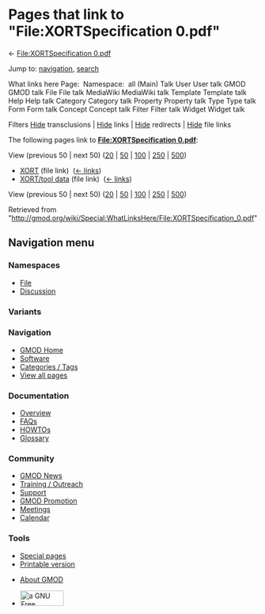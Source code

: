 <div id="mw-page-base" class="noprint">

</div>

<div id="mw-head-base" class="noprint">

</div>

<div id="content" class="mw-body" role="main">

<span id="top"></span>

<div id="mw-js-message" style="display:none;">

</div>



# <span dir="auto">Pages that link to "File:XORTSpecification 0.pdf"</span>

<div id="bodyContent">

<div id="contentSub">

← [File:XORTSpecification
0.pdf](/wiki/File:XORTSpecification_0.pdf "File:XORTSpecification 0.pdf")

</div>

<div id="jump-to-nav" class="mw-jump">

Jump to: [navigation](#mw-navigation), [search](#p-search)

</div>

<div id="mw-content-text">

What links here Page:  Namespace:  all (Main) Talk User User talk GMOD
GMOD talk File File talk MediaWiki MediaWiki talk Template Template talk
Help Help talk Category Category talk Property Property talk Type Type
talk Form Form talk Concept Concept talk Filter Filter talk Widget
Widget talk

Filters
[Hide](/mediawiki/index.php?title=Special:WhatLinksHere/File:XORTSpecification_0.pdf&hidetrans=1 "Special:WhatLinksHere/File:XORTSpecification 0.pdf")
transclusions \|
[Hide](/mediawiki/index.php?title=Special:WhatLinksHere/File:XORTSpecification_0.pdf&hidelinks=1 "Special:WhatLinksHere/File:XORTSpecification 0.pdf")
links \|
[Hide](/mediawiki/index.php?title=Special:WhatLinksHere/File:XORTSpecification_0.pdf&hideredirs=1 "Special:WhatLinksHere/File:XORTSpecification 0.pdf")
redirects \|
[Hide](/mediawiki/index.php?title=Special:WhatLinksHere/File:XORTSpecification_0.pdf&hideimages=1 "Special:WhatLinksHere/File:XORTSpecification 0.pdf")
file links

The following pages link to **[File:XORTSpecification
0.pdf](/wiki/File:XORTSpecification_0.pdf "File:XORTSpecification 0.pdf")**:

View (previous 50 \| next 50)
([20](/mediawiki/index.php?title=Special:WhatLinksHere/File:XORTSpecification_0.pdf&limit=20 "Special:WhatLinksHere/File:XORTSpecification 0.pdf")
\|
[50](/mediawiki/index.php?title=Special:WhatLinksHere/File:XORTSpecification_0.pdf&limit=50 "Special:WhatLinksHere/File:XORTSpecification 0.pdf")
\|
[100](/mediawiki/index.php?title=Special:WhatLinksHere/File:XORTSpecification_0.pdf&limit=100 "Special:WhatLinksHere/File:XORTSpecification 0.pdf")
\|
[250](/mediawiki/index.php?title=Special:WhatLinksHere/File:XORTSpecification_0.pdf&limit=250 "Special:WhatLinksHere/File:XORTSpecification 0.pdf")
\|
[500](/mediawiki/index.php?title=Special:WhatLinksHere/File:XORTSpecification_0.pdf&limit=500 "Special:WhatLinksHere/File:XORTSpecification 0.pdf"))

- [XORT](/wiki/XORT "XORT") (file link) ‎
  <span class="mw-whatlinkshere-tools">([←
  links](/mediawiki/index.php?title=Special:WhatLinksHere&target=XORT "Special:WhatLinksHere"))</span>
- [XORT/tool data](/wiki/XORT/tool_data "XORT/tool data") (file link) ‎
  <span class="mw-whatlinkshere-tools">([←
  links](/mediawiki/index.php?title=Special:WhatLinksHere&target=XORT%2Ftool+data "Special:WhatLinksHere"))</span>

View (previous 50 \| next 50)
([20](/mediawiki/index.php?title=Special:WhatLinksHere/File:XORTSpecification_0.pdf&limit=20 "Special:WhatLinksHere/File:XORTSpecification 0.pdf")
\|
[50](/mediawiki/index.php?title=Special:WhatLinksHere/File:XORTSpecification_0.pdf&limit=50 "Special:WhatLinksHere/File:XORTSpecification 0.pdf")
\|
[100](/mediawiki/index.php?title=Special:WhatLinksHere/File:XORTSpecification_0.pdf&limit=100 "Special:WhatLinksHere/File:XORTSpecification 0.pdf")
\|
[250](/mediawiki/index.php?title=Special:WhatLinksHere/File:XORTSpecification_0.pdf&limit=250 "Special:WhatLinksHere/File:XORTSpecification 0.pdf")
\|
[500](/mediawiki/index.php?title=Special:WhatLinksHere/File:XORTSpecification_0.pdf&limit=500 "Special:WhatLinksHere/File:XORTSpecification 0.pdf"))

</div>

<div class="printfooter">

Retrieved from
"<http://gmod.org/wiki/Special:WhatLinksHere/File:XORTSpecification_0.pdf>"

</div>

<div id="catlinks" class="catlinks catlinks-allhidden">

</div>

<div class="visualClear">

</div>

</div>

</div>

<div id="mw-navigation">

## Navigation menu

<div id="mw-head">



<div id="left-navigation">

<div id="p-namespaces" class="vectorTabs" role="navigation"
aria-labelledby="p-namespaces-label">

### Namespaces

- <span id="ca-nstab-image"><a href="/wiki/File:XORTSpecification_0.pdf" accesskey="c"
  title="View the file page [c]">File</a></span>
- <span id="ca-talk"><a
  href="/mediawiki/index.php?title=File_talk:XORTSpecification_0.pdf&amp;action=edit&amp;redlink=1"
  accesskey="t"
  title="Discussion about the content page [t]">Discussion</a></span>

</div>

<div id="p-variants" class="vectorMenu emptyPortlet" role="navigation"
aria-labelledby="p-variants-label">

### 

### Variants[](#)

<div class="menu">

</div>

</div>

</div>

<div id="right-navigation">





</div>



</div>

</div>

</div>

<div id="mw-panel">

<div id="p-logo" role="banner">

<a href="/wiki/Main_Page"
style="background-image: url(http://gmod.org/images/GMOD-cogs.png);"
title="Visit the main page"></a>

</div>

<div id="p-Navigation" class="portal" role="navigation"
aria-labelledby="p-Navigation-label">

### Navigation

<div class="body">

- <span id="n-GMOD-Home">[GMOD Home](/wiki/Main_Page)</span>
- <span id="n-Software">[Software](/wiki/GMOD_Components)</span>
- <span id="n-Categories-.2F-Tags">[Categories /
  Tags](/wiki/Categories)</span>
- <span id="n-View-all-pages">[View all
  pages](/wiki/Special:AllPages)</span>

</div>

</div>

<div id="p-Documentation" class="portal" role="navigation"
aria-labelledby="p-Documentation-label">

### Documentation

<div class="body">

- <span id="n-Overview">[Overview](/wiki/Overview)</span>
- <span id="n-FAQs">[FAQs](/wiki/Category:FAQ)</span>
- <span id="n-HOWTOs">[HOWTOs](/wiki/Category:HOWTO)</span>
- <span id="n-Glossary">[Glossary](/wiki/Glossary)</span>

</div>

</div>

<div id="p-Community" class="portal" role="navigation"
aria-labelledby="p-Community-label">

### Community

<div class="body">

- <span id="n-GMOD-News">[GMOD News](/wiki/GMOD_News)</span>
- <span id="n-Training-.2F-Outreach">[Training /
  Outreach](/wiki/Training_and_Outreach)</span>
- <span id="n-Support">[Support](/wiki/Support)</span>
- <span id="n-GMOD-Promotion">[GMOD
  Promotion](/wiki/GMOD_Promotion)</span>
- <span id="n-Meetings">[Meetings](/wiki/Meetings)</span>
- <span id="n-Calendar">[Calendar](/wiki/Calendar)</span>

</div>

</div>

<div id="p-tb" class="portal" role="navigation"
aria-labelledby="p-tb-label">

### Tools

<div class="body">

- <span id="t-specialpages"><a href="/wiki/Special:SpecialPages" accesskey="q"
  title="A list of all special pages [q]">Special pages</a></span>
- <span id="t-print"><a
  href="/mediawiki/index.php?title=Special:WhatLinksHere/File:XORTSpecification_0.pdf&amp;printable=yes"
  rel="alternate" accesskey="p"
  title="Printable version of this page [p]">Printable version</a></span>

</div>

</div>

</div>

</div>

<div id="footer" role="contentinfo">

- <span id="footer-places-about">[About
  GMOD](/wiki/GMOD:About "GMOD:About")</span>

<!-- -->

- <span id="footer-copyrightico">[<img src="http://www.gnu.org/graphics/gfdl-logo-small.png" width="88"
  height="31" alt="a GNU Free Documentation License" />](http://www.gnu.org/licenses/fdl-1.3.html)</span>


<div style="clear:both">

</div>

</div>
